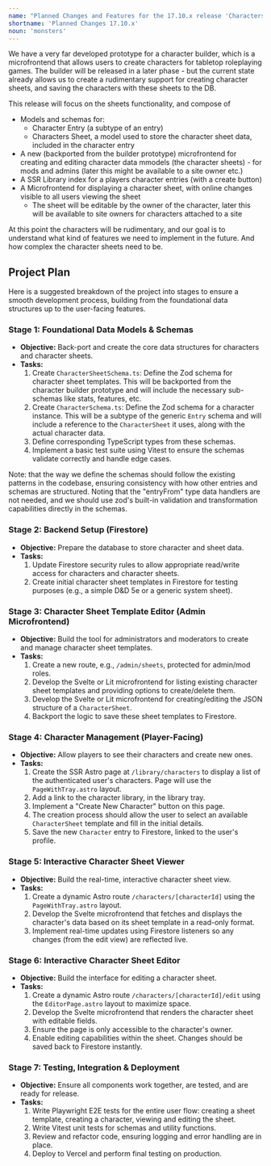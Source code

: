 ```yaml
---
name: "Planned Changes and Features for the 17.10.x release 'Characters'"
shortname: 'Planned Changes 17.10.x'
noun: 'monsters'
---
```


We have a very far developed prototype for a character builder, which is a microfrontend that allows users to create characters for tabletop roleplaying games. The builder will be released in a later phase - but the current state already
allows us to create a rudimentary support for creating character sheets, and saving the characters with these sheets to the DB.

This release will focus on the sheets functionality, and compose of
- Models and schemas for:
  - Character Entry (a subtype of an entry)
  - Characters Sheet, a model used to store the character sheet data, included in the character entry
- A new (backported from the builder prototype) microfrontend for creating and editing character data mmodels (the character sheets) - for mods and admins (later this might be available to a site owner etc.)
- A SSR Library index for a players character entries (with a create button)
- A Microfrontend for displaying a character sheet, with online changes visible to all users viewing the sheet
  - The sheet will be editable by the owner of the character, later this will be available to site owners for characters attached to a site

At this point the characters will be rudimentary, and our goal is to understand what kind of features we need to implement in the future. And how complex the character sheets need to be.

## Project Plan

Here is a suggested breakdown of the project into stages to ensure a smooth development process, building from the foundational data structures up to the user-facing features.

### Stage 1: Foundational Data Models & Schemas
*   **Objective:** Back-port and create the core data structures for characters and character sheets.
*   **Tasks:**
    1.  Create `CharacterSheetSchema.ts`: Define the Zod schema for character sheet templates. This will be backported from the character builder prototype and will include the necessary sub-schemas like stats, features, etc.
    2.  Create `CharacterSchema.ts`: Define the Zod schema for a character instance. This will be a subtype of the generic `Entry` schema and will include a reference to the `CharacterSheet` it uses, along with the actual character data.
    3.  Define corresponding TypeScript types from these schemas.
    4. Implement a basic test suite using Vitest to ensure the schemas validate correctly and handle edge cases.

Note: that the way we define the schemas should follow the existing patterns in the codebase, ensuring consistency with how other entries and schemas are structured. Noting that the "entryFrom" type data handlers are not needed, and we should use zod's built-in validation and transformation capabilities directly in the schemas.

### Stage 2: Backend Setup (Firestore)
*   **Objective:** Prepare the database to store character and sheet data.
*   **Tasks:**
    1.  Update Firestore security rules to allow appropriate read/write access for characters and character sheets.
    2.  Create initial character sheet templates in Firestore for testing purposes (e.g., a simple D&D 5e or a generic system sheet).

### Stage 3: Character Sheet Template Editor (Admin Microfrontend)
*   **Objective:** Build the tool for administrators and moderators to create and manage character sheet templates.
*   **Tasks:**
    1.  Create a new route, e.g., `/admin/sheets`, protected for admin/mod roles.
    2.  Develop the Svelte or Lit microfrontend for listing existing character sheet templates and providing options to create/delete them.
    2.  Develop the Svelte or Lit microfrontend for creating/editing the JSON structure of a `CharacterSheet`.
    3.  Backport the logic to save these sheet templates to Firestore.

### Stage 4: Character Management (Player-Facing)
*   **Objective:** Allow players to see their characters and create new ones.
*   **Tasks:**
    1.  Create the SSR Astro page at `/library/characters` to display a list of the authenticated user's characters. Page will use the `PageWithTray.astro` layout.
    2.  Add a link to the character library, in the library tray.
    3.  Implement a "Create New Character" button on this page.
    4.  The creation process should allow the user to select an available `CharacterSheet` template and fill in the initial details.
    5.  Save the new `Character` entry to Firestore, linked to the user's profile.

### Stage 5: Interactive Character Sheet Viewer
*   **Objective:** Build the real-time, interactive character sheet view.
*   **Tasks:**
    1.  Create a dynamic Astro route `/characters/[characterId]` using the `PageWithTray.astro` layout.
    2.  Develop the Svelte microfrontend that fetches and displays the character's data based on its sheet template in a read-only format.
    3.  Implement real-time updates using Firestore listeners so any changes (from the edit view) are reflected live.

### Stage 6: Interactive Character Sheet Editor
*   **Objective:** Build the interface for editing a character sheet.
*   **Tasks:**
    1.  Create a dynamic Astro route `/characters/[characterId]/edit` using the `EditorPage.astro` layout to maximize space.
    2.  Develop the Svelte microfrontend that renders the character sheet with editable fields.
    3.  Ensure the page is only accessible to the character's owner.
    4.  Enable editing capabilities within the sheet. Changes should be saved back to Firestore instantly.

### Stage 7: Testing, Integration & Deployment
*   **Objective:** Ensure all components work together, are tested, and are ready for release.
*   **Tasks:**
    1.  Write Playwright E2E tests for the entire user flow: creating a sheet template, creating a character, viewing and editing the sheet.
    2.  Write Vitest unit tests for schemas and utility functions.
    3.  Review and refactor code, ensuring logging and error handling are in place.
    4.  Deploy to Vercel and perform final testing on production.